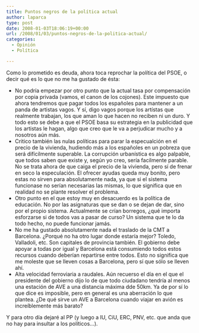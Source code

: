 ```yaml
---
title: Puntos negros de la política actual
author: laparca
type: post
date: 2008-01-03T18:06:19+00:00
url: /2008/01/03/puntos-negros-de-la-politica-actual/
categories:
  - Opinión
  - Política

---
```

Como lo prometido es deuda, ahora toca reprochar la política del PSOE, o decir qué es lo que no me ha gustado de ésta:

  * No podría empezar por otro punto que la actual tasa por compensación por copia privada (vamos, el canon de los cojones). Este impuesto que ahora tendremos que pagar todos los españoles para mantener a un panda de artistas vagos. Y sí, digo vagos porque los artístas que realmente trabajan, los que aman lo que hacen no reciben ni un duro. Y todo esto se debe a que el PSOE basa su estrategia en la publicidad que los artistas le hagan, algo que creo que le va a perjudicar mucho y a nosotros aún más.
  * Critico también las nulas políticas para parar la especualción en el precio de la vivienda, hudiendo más a los españoles en un pobreza que será difícilmente superable. La corrupción urbanística es algo palpable, que todos saben que existe y, según yo creo, sería facilmente parable. No se trata ahora de que caiga el precio de la vivienda, pero sí de frenar en seco la especulación. El ofrecer ayudas queda muy bonito, pero estas no sirven para absolutamente nada, ya que si el sistema funcionase no serían necesarias las mismas, lo que significa que en realidad no se plante resolver el problema.
  * Otro punto en el que estoy muy en desacuerdo es la política de educación. No por las asignaturas que se dan o se dejan de dar, sino por el propio sistema. Actualmente se crían borregos, ¿qué importa esforzarse si de todos vas a pasar de curso? Un sistema que te lo da todo hecho, no puede funcionar jamás.
  * No me ha gustado absolutamente nada el traslado de la CMT a Barcelona. ¿Porqué no ha otro lugar donde estaría mejor? Toledo, Valladoli, etc. Son capitales de provincia también. El gobierno debe apoyar a todas por igual y Barcelona está consumiendo todos estos recursos cuando deberían repartirse entre todos. Esto no significa que me moleste que se lleven cosas a Barcelona, pero sí que sólo se lleven ahí.
  * Alta velocidad ferroviaria a raudales. Aún recuerso el día en el que el presidente del gobierno dijo lo de que todo ciudadano tendría al menos una estación de AVE a una distancia máxima dde 50km. Ya de por sí lo que dice es imposible, pero en general es una aberración lo que plantea. ¿De qué sirve un AVE a Barcelona cuando viajar en avión es increíblemente más barato?

Y para otro día dejaré al PP (y luego a IU, CiU, ERC, PNV, etc. que anda que no hay para insultar a los políticos&#8230;).